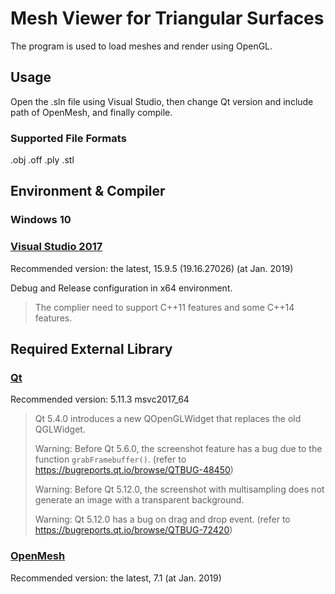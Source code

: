 # Mesh Viewer for Triangular Surfaces

The program is used to load meshes and render using OpenGL.

## Usage

Open the .sln file using Visual Studio, then change Qt version and include path of OpenMesh, and finally compile.

### Supported File Formats

.obj .off .ply .stl

## Environment & Compiler

### Windows 10

### [Visual Studio 2017](https://visualstudio.microsoft.com/vs/)

Recommended version: the latest, 15.9.5 (19.16.27026) (at Jan. 2019)

Debug and Release configuration in x64 environment.

> The complier need to support C++11 features and some C++14 features.

## Required External Library

### [Qt](https://download.qt.io)

Recommended version: 5.11.3 msvc2017_64

> Qt 5.4.0 introduces a new QOpenGLWidget that replaces the old QGLWidget.
>
> Warning: Before Qt 5.6.0, the screenshot feature has a bug due to the function `grabFramebuffer()`. (refer to https://bugreports.qt.io/browse/QTBUG-48450)
>
> Warning: Before Qt 5.12.0, the screenshot with multisampling does not generate an image with a transparent background.
>
> Warning: Qt 5.12.0 has a bug on drag and drop event. (refer to https://bugreports.qt.io/browse/QTBUG-72420)

### [OpenMesh](http://openmesh.org/download/)

Recommended version: the latest, 7.1 (at Jan. 2019)
